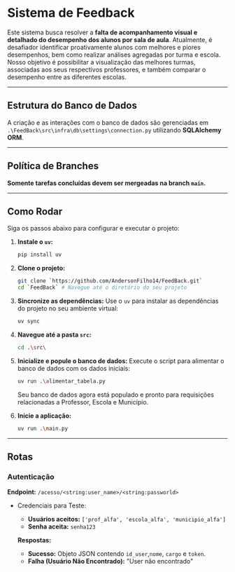 # Sistema de Feedback

Este sistema busca resolver a **falta de acompanhamento visual e detalhado do desempenho dos alunos por sala de aula**. Atualmente, é desafiador identificar proativamente alunos com melhores e piores desempenhos, bem como realizar análises agregadas por turma e escola. Nosso objetivo é possibilitar a visualização das melhores turmas, associadas aos seus respectivos professores, e também comparar o desempenho entre as diferentes escolas.

---

## Estrutura do Banco de Dados

A criação e as interações com o banco de dados são gerenciadas em `.\FeedBack\src\infra\db\settings\connection.py` utilizando **SQLAlchemy ORM**.


---

## Política de Branches

**Somente tarefas concluídas devem ser mergeadas na branch `main`.**

---

## Como Rodar

Siga os passos abaixo para configurar e executar o projeto:

1.  **Instale o `uv`:**
    ```bash
    pip install uv
    ```

2.  **Clone o projeto:**
    ```bash
    git clone `https://github.com/AndersonFilho14/FeedBack.git`
    cd `FeedBack` # Navegue até o diretório do seu projeto
    ```

3.  **Sincronize as dependências:**
    Use o `uv` para instalar as dependências do projeto no seu ambiente virtual:
    ```bash
    uv sync
    ```

4.  **Navegue até a pasta `src`:**
    ```bash
    cd .\src\
    ```

5.  **Inicialize e popule o banco de dados:**
    Execute o script para alimentar o banco de dados com os dados iniciais:
    ```bash
    uv run .\alimentar_tabela.py
    ```
    Seu banco de dados agora está populado e pronto para requisições relacionadas a Professor, Escola e Município.

6.  **Inicie a aplicação:**
    ```bash
    uv run .\main.py
    ```

---

## Rotas

### Autenticação

**Endpoint:** `/acesso/<string:user_name>/<string:passworld>`

- Credenciais para Teste:
    * **Usuários aceitos:** `['prof_alfa', 'escola_alfa', 'municipio_alfa']`
    * **Senha aceita:** `senha123`

    **Respostas:**
    * **Sucesso:** Objeto JSON contendo `id_user`,`nome`, `cargo` e `token`.
    * **Falha (Usuário Não Encontrado):** "User não encontrado"
